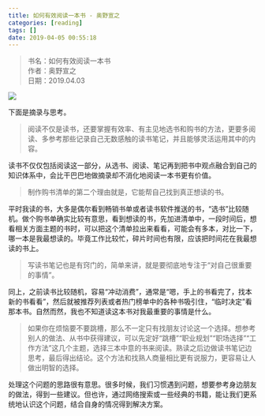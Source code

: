 ```yaml
---
title: 如何有效阅读一本书 - 奥野宣之
categories: [reading]
tags: []
date: 2019-04-05 00:55:18
---
```


> 书名：如何有效阅读一本书  
> 作者：奥野宣之  
> 日期：2019.04.03  

![](https://sinacloud.net/blog-image/how-to-read-a-book.png)

下面是摘录与思考。

> 阅读不仅是读书，还要掌握有效率、有主见地选书和购书的方法，更要多阅读、多参考那些记录自己无数感触的读书笔记，并且能够灵活运用其中的内容。

读书不仅仅包括阅读这一部分，从选书、阅读、笔记再到把书中观点融合到自己的知识体系中，会比干巴巴地做摘录却不消化地阅读一本书更有价值。

> 制作购书清单的第二个理由就是，它能帮自己找到真正想读的书。

平时我读的书，大多是偶尔看到畅销书单或者读书软件推送的书，“选书”比较随机。做个购书单确实比较有意思，看到想读的书，先加进清单中，一段时间后，想看相关方面主题的书时，可以把这个清单拉出来看看，可能会有多本，对比一下，哪一本是我最想读的。毕竟工作比较忙，碎片时间也有限，应该把时间花在我最想读的书上。

> 写读书笔记也是有窍门的，简单来讲，就是要彻底地专注于“对自己很重要的事情”。

同上，之前读书比较随机，容易“冲动消费”，通常是“嗯，手上的书看完了，找本新的书看看”，然后就被推荐列表或者热门榜单中的各种书吸引住，“临时决定”看那本书。自然而然，我也不知道读这本书对我最重要的事情是什么。

> 如果你在烦恼要不要跳槽，那么不一定只有找朋友讨论这一个选择。想参考别人的做法、从书中获得建议，可以先定好“跳槽”“职业规划”“职场选择”“工作方法”这几个主题，选择三本中意的书来阅读。熟读之后边做读书笔记边思考，最后得出结论。这个方法和找熟人商量相比更有说服力，更容易让人做出明智的选择。

处理这个问题的思路很有意思。很多时候，我们习惯遇到问题，想要参考身边朋友的做法，得到一些建议。但也许，通过网络搜索或一些经典的书籍，能让我们更系统地认识这个问题，结合自身的情况得到解决方案。

